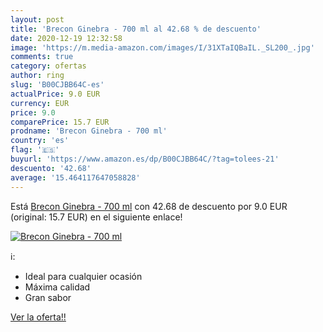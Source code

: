 ```yaml
---
layout: post
title: 'Brecon Ginebra - 700 ml al 42.68 % de descuento'
date: 2020-12-19 12:32:58
image: 'https://m.media-amazon.com/images/I/31XTaIQBaIL._SL200_.jpg'
comments: true
category: ofertas
author: ring
slug: 'B00CJBB64C-es'
actualPrice: 9.0 EUR
currency: EUR
price: 9.0
comparePrice: 15.7 EUR
prodname: 'Brecon Ginebra - 700 ml'
country: 'es'
flag: '🇪🇸'
buyurl: 'https://www.amazon.es/dp/B00CJBB64C/?tag=tolees-21'
descuento: '42.68'
average: '15.464117647058828'
---
```


Está [Brecon Ginebra - 700 ml](https://www.amazon.es/dp/B00CJBB64C/?tag=tolees-21) con 42.68 de descuento por 9.0 EUR (original: 15.7 EUR) en el siguiente enlace!

[![Brecon Ginebra - 700 ml](https://m.media-amazon.com/images/I/31XTaIQBaIL._SL200_.jpg)](https://www.amazon.es/dp/B00CJBB64C/?tag=tolees-21)

ℹ️:

- Ideal para cualquier ocasión
- Máxima calidad
- Gran sabor

[Ver la oferta!!](https://www.amazon.es/dp/B00CJBB64C/?tag=tolees-21)
